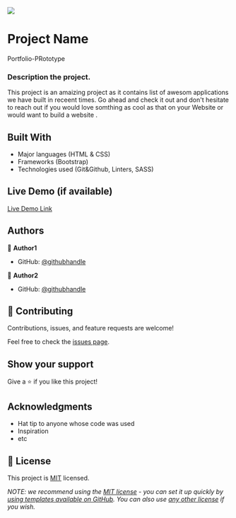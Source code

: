 ![](https://img.shields.io/badge/Microverse-blueviolet)

# Project Name

Portfolio-PRototype

### Description the project.
This project is an amaizing  project as it contains list of awesom applications we have built in receent times.
 Go ahead and check it out and don't hesitate to reach out  if you would love somthing as cool as that on your Website or would want to build a website .


## Built With

- Major languages (HTML & CSS)
- Frameworks (Bootstrap)
- Technologies used (Git&Github, Linters, SASS)

## Live Demo (if available)

[Live Demo Link](https://livedemo.com)



## Authors

👤 **Author1**

- GitHub: [@githubhandle](https://github.com/Progress2002)

👤 **Author2**

- GitHub: [@githubhandle](https://github.com/Moise-code)

## 🤝 Contributing

Contributions, issues, and feature requests are welcome!

Feel free to check the [issues page](../../issues/).

## Show your support

Give a ⭐️ if you like this project!

## Acknowledgments

- Hat tip to anyone whose code was used
- Inspiration
- etc

## 📝 License

This project is [MIT](./LICENSE) licensed.

_NOTE: we recommend using the [MIT license](https://choosealicense.com/licenses/mit/) - you can set it up quickly by [using templates available on GitHub](https://docs.github.com/en/communities/setting-up-your-project-for-healthy-contributions/adding-a-license-to-a-repository). You can also use [any other license](https://choosealicense.com/licenses/) if you wish._
